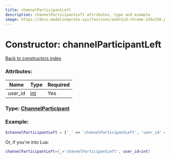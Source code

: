 ```yaml
---
title: channelParticipantLeft
description: channelParticipantLeft attributes, type and example
image: https://docs.madelineproto.xyz/favicons/android-chrome-256x256.png
---
```

# Constructor: channelParticipantLeft  
[Back to constructors index](index.md)



### Attributes:

| Name     |    Type       | Required |
|----------|---------------|----------|
|user\_id|[int](../types/int.md) | Yes|



### Type: [ChannelParticipant](../types/ChannelParticipant.md)


### Example:

```php
$channelParticipantLeft = ['_' => 'channelParticipantLeft', 'user_id' => int];
```  


Or, if you're into Lua:

```lua
channelParticipantLeft={_='channelParticipantLeft', user_id=int}

```


